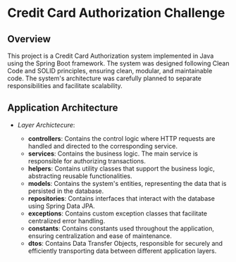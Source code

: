 # **Credit Card Authorization Challenge** 

## **Overview**

This project is a Credit Card Authorization system implemented in Java using the Spring Boot framework. The system was designed following Clean Code and SOLID principles, ensuring clean, modular, and maintainable code. The system's architecture was carefully planned to separate responsibilities and facilitate scalability.

## **Application Architecture**

  * *Layer Archictecure*:

    * **controllers**: Contains the control logic where HTTP requests are handled and directed to the corresponding service.
    * **services**: Contains the business logic. The main service is responsible for authorizing transactions.
    * **helpers**: Contains utility classes that support the business logic, abstracting reusable functionalities.
    * **models**: Contains the system's entities, representing the data that is persisted in the database.
    * **repositories**: Contains interfaces that interact with the database using Spring Data JPA.
    * **exceptions**: Contains custom exception classes that facilitate centralized error handling.
    * **constants**: Contains constants used throughout the application, ensuring centralization and ease of maintenance.
    * **dtos**: Contains Data Transfer Objects, responsible for securely and efficiently transporting data between different application layers.
  



